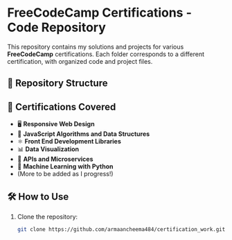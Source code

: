 # FreeCodeCamp Certifications - Code Repository

This repository contains my solutions and projects for various **FreeCodeCamp** certifications. Each folder corresponds to a different certification, with organized code and project files.

## 📂 Repository Structure

## 🚀 Certifications Covered
- 🖥️ **Responsive Web Design**
- 📜 **JavaScript Algorithms and Data Structures**
- ⚛️ **Front End Development Libraries**
- 📊 **Data Visualization**
- 🔗 **APIs and Microservices**
- 🤖 **Machine Learning with Python**
- (More to be added as I progress!)

## 🛠️ How to Use
1. Clone the repository:  
   ```bash
   git clone https://github.com/armaancheema484/certification_work.git

